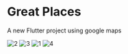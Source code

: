 # Great Places

A new Flutter project using google maps


![2](https://user-images.githubusercontent.com/42120995/138081844-b0f39ced-848d-4500-bb3e-0cbfa00909ed.jpg)
![3](https://user-images.githubusercontent.com/42120995/138081841-3f710be1-e57d-4d92-aff0-b434c57d610d.jpg)
![1](https://user-images.githubusercontent.com/42120995/138081845-bd35ae1a-58fa-4b81-bf68-a88c5cb55416.jpg)
![4](https://user-images.githubusercontent.com/42120995/138081836-3af450fe-834b-4a6e-bb3a-477c60bf5335.jpg)
